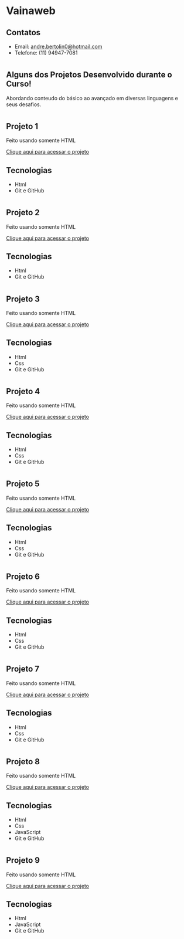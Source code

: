 # Vainaweb

## Contatos

- Email: andre.bertolin0@hotmail.com
- Telefone: (11) 94947-7081

#

## Alguns dos Projetos Desenvolvido durante o Curso!
Abordando conteudo do básico ao avançado em diversas linguagens e seus desafios.
#
## Projeto 1

Feito usando somente HTML

[Clique aqui para acessar o projeto](https://bertolinx.github.io/vainaweb/Desafio-01/)

## Tecnologias

- Html
- Git e GitHub

#

## Projeto 2

Feito usando somente HTML

[Clique aqui para acessar o projeto](https://bertolinx.github.io/vainaweb/Desafio-02/)

## Tecnologias

- Html
- Git e GitHub

#

## Projeto 3

Feito usando somente HTML

[Clique aqui para acessar o projeto](https://bertolinx.github.io/vainaweb/Desafio-03/)

## Tecnologias

- Html
- Css
- Git e GitHub

#

## Projeto 4

Feito usando somente HTML

[Clique aqui para acessar o projeto](https://bertolinx.github.io/vainaweb/Desafio-04/)

## Tecnologias

- Html
- Css
- Git e GitHub

#

## Projeto 5

Feito usando somente HTML

[Clique aqui para acessar o projeto](https://bertolinx.github.io/vainaweb/Desafio-05/)

## Tecnologias

- Html
- Css
- Git e GitHub

#

## Projeto 6

Feito usando somente HTML

[Clique aqui para acessar o projeto](https://bertolinx.github.io/vainaweb/Desafio-05/)

## Tecnologias

- Html
- Css
- Git e GitHub

#

## Projeto 7

Feito usando somente HTML

[Clique aqui para acessar o projeto](https://bertolinx.github.io/vainaweb/Desafio-07/)

## Tecnologias

- Html
- Css
- Git e GitHub

#

## Projeto 8

Feito usando somente HTML

[Clique aqui para acessar o projeto](https://bertolinx.github.io/vainaweb/Desafio-08/)

## Tecnologias

- Html
- Css
- JavaScript
- Git e GitHub

#

## Projeto 9

Feito usando somente HTML

[Clique aqui para acessar o projeto](https://bertolinx.github.io/vainaweb/Desafio-08/)

## Tecnologias

- Html
- JavaScript
- Git e GitHub

#